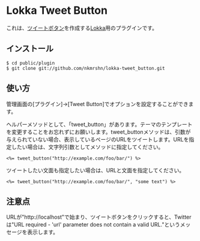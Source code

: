 Lokka Tweet Button
===============

これは、[ツイートボタン](http://twitter.com/goodies/tweetbutton)を作成する[Lokka](http://lokka.org)用のプラグインです。

インストール
------------

    $ cd public/plugin
    $ git clone git://github.com/nkmrshn/lokka-tweet_button.git

使い方
------

管理画面の[プラグイン]->[Tweet Button]でオプションを設定することができます。

ヘルパーメソッドとして、「tweet_button」があります。テーマのテンプレートを変更することをお忘れずにお願いします。tweet_buttonメソッドは、引数が与えられていない場合、表示しているページのURLをツイートします。URLを指定したい場合は、文字列引数としてメソッドに指定してください。

    <%= tweet_button("http://example.com/foo/bar/") %>

ツイートしたい文面も指定したい場合は、URLと文面を指定してください。

    <%= tweet_button("http://example.com/foo/bar/", "some text") %>

注意点
--------

URLが"http://localhost"で始まり、ツイートボタンをクリックすると、Twitterは"URL required - 'url' parameter does not contain a valid URL."というメッセージを表示します。

